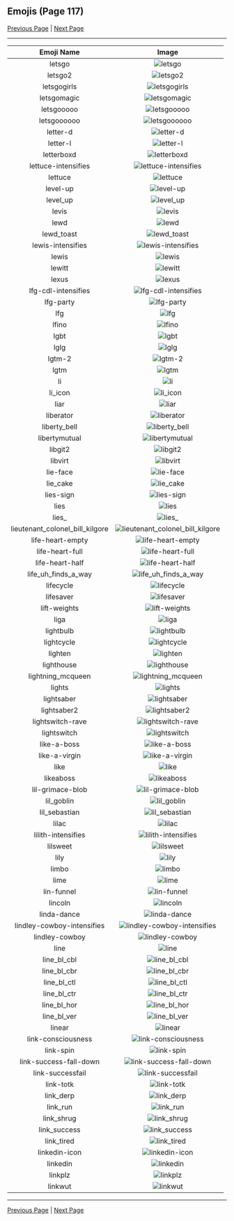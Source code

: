 
## Emojis (Page 117)

[Previous Page](/docs/hc/page-l-0116.md)
  | [Next Page](/docs/hc/page-l-0118.md)

<hr />

|Emoji Name|Image|
| :-: | :-: |
|letsgo| ![letsgo](/emojis/hc/letsgo.png)|
|letsgo2| ![letsgo2](/emojis/hc/letsgo2.jpg)|
|letsgogirls| ![letsgogirls](/emojis/hc/letsgogirls.png)|
|letsgomagic| ![letsgomagic](/emojis/hc/letsgomagic.jpg)|
|letsgooooo| ![letsgooooo](/emojis/hc/letsgooooo.png)|
|letsgoooooo| ![letsgoooooo](/emojis/hc/letsgoooooo.gif)|
|letter-d| ![letter-d](/emojis/hc/letter-d.png)|
|letter-l| ![letter-l](/emojis/hc/letter-l.jpg)|
|letterboxd| ![letterboxd](/emojis/hc/letterboxd.png)|
|lettuce-intensifies| ![lettuce-intensifies](/emojis/hc/lettuce-intensifies.gif)|
|lettuce| ![lettuce](/emojis/hc/lettuce.jpg)|
|level-up| ![level-up](/emojis/hc/level-up.gif)|
|level_up| ![level_up](/emojis/hc/level_up.png)|
|levis| ![levis](/emojis/hc/levis.png)|
|lewd| ![lewd](/emojis/hc/lewd.jpg)|
|lewd_toast| ![lewd_toast](/emojis/hc/lewd_toast.gif)|
|lewis-intensifies| ![lewis-intensifies](/emojis/hc/lewis-intensifies.gif)|
|lewis| ![lewis](/emojis/hc/lewis.gif)|
|lewitt| ![lewitt](/emojis/hc/lewitt.jpg)|
|lexus| ![lexus](/emojis/hc/lexus.png)|
|lfg-cdl-intensifies| ![lfg-cdl-intensifies](/emojis/hc/lfg-cdl-intensifies.gif)|
|lfg-party| ![lfg-party](/emojis/hc/lfg-party.gif)|
|lfg| ![lfg](/emojis/hc/lfg.jpg)|
|lfino| ![lfino](/emojis/hc/lfino.png)|
|lgbt| ![lgbt](/emojis/hc/lgbt.png)|
|lglg| ![lglg](/emojis/hc/lglg.png)|
|lgtm-2| ![lgtm-2](/emojis/hc/lgtm-2.jpg)|
|lgtm| ![lgtm](/emojis/hc/lgtm.png)|
|li| ![li](/emojis/hc/li.png)|
|li_icon| ![li_icon](/emojis/hc/li_icon.gif)|
|liar| ![liar](/emojis/hc/liar.png)|
|liberator| ![liberator](/emojis/hc/liberator.png)|
|liberty_bell| ![liberty_bell](/emojis/hc/liberty_bell.jpg)|
|libertymutual| ![libertymutual](/emojis/hc/libertymutual.png)|
|libgit2| ![libgit2](/emojis/hc/libgit2.png)|
|libvirt| ![libvirt](/emojis/hc/libvirt.png)|
|lie-face| ![lie-face](/emojis/hc/lie-face.gif)|
|lie_cake| ![lie_cake](/emojis/hc/lie_cake.png)|
|lies-sign| ![lies-sign](/emojis/hc/lies-sign.gif)|
|lies| ![lies](/emojis/hc/lies.jpg)|
|lies_| ![lies_](/emojis/hc/lies_.png)|
|lieutenant_colonel_bill_kilgore| ![lieutenant_colonel_bill_kilgore](/emojis/hc/lieutenant_colonel_bill_kilgore.png)|
|life-heart-empty| ![life-heart-empty](/emojis/hc/life-heart-empty.png)|
|life-heart-full| ![life-heart-full](/emojis/hc/life-heart-full.png)|
|life-heart-half| ![life-heart-half](/emojis/hc/life-heart-half.png)|
|life_uh_finds_a_way| ![life_uh_finds_a_way](/emojis/hc/life_uh_finds_a_way.gif)|
|lifecycle| ![lifecycle](/emojis/hc/lifecycle.png)|
|lifesaver| ![lifesaver](/emojis/hc/lifesaver.png)|
|lift-weights| ![lift-weights](/emojis/hc/lift-weights.png)|
|liga| ![liga](/emojis/hc/liga.png)|
|lightbulb| ![lightbulb](/emojis/hc/lightbulb.gif)|
|lightcycle| ![lightcycle](/emojis/hc/lightcycle.png)|
|lighten| ![lighten](/emojis/hc/lighten.gif)|
|lighthouse| ![lighthouse](/emojis/hc/lighthouse.png)|
|lightning_mcqueen| ![lightning_mcqueen](/emojis/hc/lightning_mcqueen.png)|
|lights| ![lights](/emojis/hc/lights.jpg)|
|lightsaber| ![lightsaber](/emojis/hc/lightsaber.png)|
|lightsaber2| ![lightsaber2](/emojis/hc/lightsaber2.jpg)|
|lightswitch-rave| ![lightswitch-rave](/emojis/hc/lightswitch-rave.gif)|
|lightswitch| ![lightswitch](/emojis/hc/lightswitch.gif)|
|like-a-boss| ![like-a-boss](/emojis/hc/like-a-boss.png)|
|like-a-virgin| ![like-a-virgin](/emojis/hc/like-a-virgin.png)|
|like| ![like](/emojis/hc/like.png)|
|likeaboss| ![likeaboss](/emojis/hc/likeaboss.png)|
|lil-grimace-blob| ![lil-grimace-blob](/emojis/hc/lil-grimace-blob.png)|
|lil_goblin| ![lil_goblin](/emojis/hc/lil_goblin.png)|
|lil_sebastian| ![lil_sebastian](/emojis/hc/lil_sebastian.png)|
|lilac| ![lilac](/emojis/hc/lilac.png)|
|lilith-intensifies| ![lilith-intensifies](/emojis/hc/lilith-intensifies.gif)|
|lilsweet| ![lilsweet](/emojis/hc/lilsweet.jpg)|
|lily| ![lily](/emojis/hc/lily.jpg)|
|limbo| ![limbo](/emojis/hc/limbo.png)|
|lime| ![lime](/emojis/hc/lime.jpg)|
|lin-funnel| ![lin-funnel](/emojis/hc/lin-funnel.png)|
|lincoln| ![lincoln](/emojis/hc/lincoln.png)|
|linda-dance| ![linda-dance](/emojis/hc/linda-dance.gif)|
|lindley-cowboy-intensifies| ![lindley-cowboy-intensifies](/emojis/hc/lindley-cowboy-intensifies.gif)|
|lindley-cowboy| ![lindley-cowboy](/emojis/hc/lindley-cowboy.gif)|
|line| ![line](/emojis/hc/line.png)|
|line_bl_cbl| ![line_bl_cbl](/emojis/hc/line_bl_cbl.png)|
|line_bl_cbr| ![line_bl_cbr](/emojis/hc/line_bl_cbr.png)|
|line_bl_ctl| ![line_bl_ctl](/emojis/hc/line_bl_ctl.png)|
|line_bl_ctr| ![line_bl_ctr](/emojis/hc/line_bl_ctr.png)|
|line_bl_hor| ![line_bl_hor](/emojis/hc/line_bl_hor.png)|
|line_bl_ver| ![line_bl_ver](/emojis/hc/line_bl_ver.png)|
|linear| ![linear](/emojis/hc/linear.png)|
|link-consciousness| ![link-consciousness](/emojis/hc/link-consciousness.gif)|
|link-spin| ![link-spin](/emojis/hc/link-spin.gif)|
|link-success-fall-down| ![link-success-fall-down](/emojis/hc/link-success-fall-down.gif)|
|link-successfail| ![link-successfail](/emojis/hc/link-successfail.gif)|
|link-totk| ![link-totk](/emojis/hc/link-totk.png)|
|link_derp| ![link_derp](/emojis/hc/link_derp.png)|
|link_run| ![link_run](/emojis/hc/link_run.gif)|
|link_shrug| ![link_shrug](/emojis/hc/link_shrug.png)|
|link_success| ![link_success](/emojis/hc/link_success.png)|
|link_tired| ![link_tired](/emojis/hc/link_tired.png)|
|linkedin-icon| ![linkedin-icon](/emojis/hc/linkedin-icon.png)|
|linkedin| ![linkedin](/emojis/hc/linkedin.jpg)|
|linkplz| ![linkplz](/emojis/hc/linkplz.gif)|
|linkwut| ![linkwut](/emojis/hc/linkwut.gif)|

<hr/>

[Previous Page](/docs/hc/page-l-0116.md)
  | [Next Page](/docs/hc/page-l-0118.md)